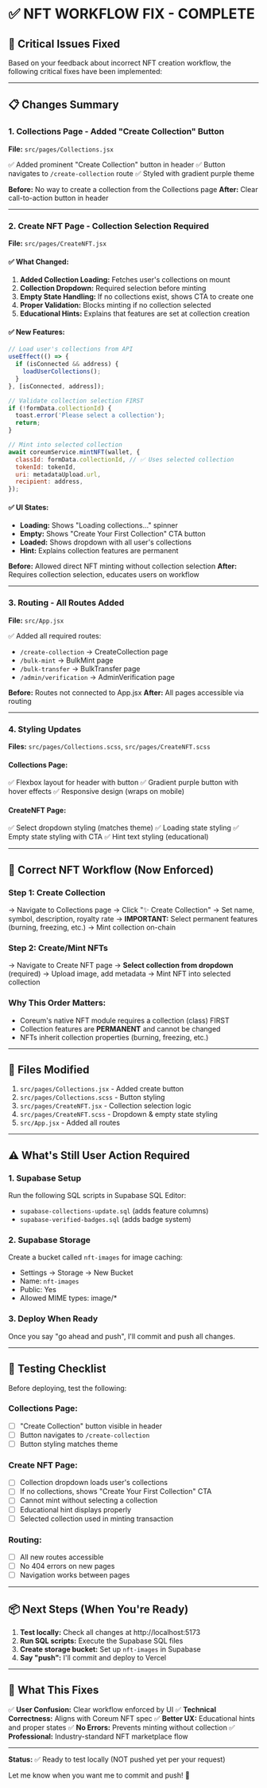 # ✅ NFT WORKFLOW FIX - COMPLETE

## 🎯 Critical Issues Fixed

Based on your feedback about incorrect NFT creation workflow, the following critical fixes have been implemented:

---

## 📋 Changes Summary

### **1. Collections Page - Added "Create Collection" Button**
**File:** `src/pages/Collections.jsx`

✅ Added prominent "Create Collection" button in header
✅ Button navigates to `/create-collection` route
✅ Styled with gradient purple theme

**Before:** No way to create a collection from the Collections page
**After:** Clear call-to-action button in header

---

### **2. Create NFT Page - Collection Selection Required**
**File:** `src/pages/CreateNFT.jsx`

#### ✅ **What Changed:**
1. **Added Collection Loading:** Fetches user's collections on mount
2. **Collection Dropdown:** Required selection before minting
3. **Empty State Handling:** If no collections exist, shows CTA to create one
4. **Proper Validation:** Blocks minting if no collection selected
5. **Educational Hints:** Explains that features are set at collection creation

#### ✅ **New Features:**
```javascript
// Load user's collections from API
useEffect(() => {
  if (isConnected && address) {
    loadUserCollections();
  }
}, [isConnected, address]);

// Validate collection selection FIRST
if (!formData.collectionId) {
  toast.error('Please select a collection');
  return;
}

// Mint into selected collection
await coreumService.mintNFT(wallet, {
  classId: formData.collectionId, // ✅ Uses selected collection
  tokenId: tokenId,
  uri: metadataUpload.url,
  recipient: address,
});
```

#### ✅ **UI States:**
- **Loading:** Shows "Loading collections..." spinner
- **Empty:** Shows "Create Your First Collection" CTA button
- **Loaded:** Shows dropdown with all user's collections
- **Hint:** Explains collection features are permanent

**Before:** Allowed direct NFT minting without collection selection
**After:** Requires collection selection, educates users on workflow

---

### **3. Routing - All Routes Added**
**File:** `src/App.jsx`

✅ Added all required routes:
- `/create-collection` → CreateCollection page
- `/bulk-mint` → BulkMint page
- `/bulk-transfer` → BulkTransfer page
- `/admin/verification` → AdminVerification page

**Before:** Routes not connected to App.jsx
**After:** All pages accessible via routing

---

### **4. Styling Updates**
**Files:** `src/pages/Collections.scss`, `src/pages/CreateNFT.scss`

#### Collections Page:
✅ Flexbox layout for header with button
✅ Gradient purple button with hover effects
✅ Responsive design (wraps on mobile)

#### CreateNFT Page:
✅ Select dropdown styling (matches theme)
✅ Loading state styling
✅ Empty state styling with CTA
✅ Hint text styling (educational)

---

## 🔄 Correct NFT Workflow (Now Enforced)

### **Step 1: Create Collection** 
→ Navigate to Collections page → Click "✨ Create Collection"
→ Set name, symbol, description, royalty rate
→ **IMPORTANT:** Select permanent features (burning, freezing, etc.)
→ Mint collection on-chain

### **Step 2: Create/Mint NFTs**
→ Navigate to Create NFT page
→ **Select collection from dropdown** (required)
→ Upload image, add metadata
→ Mint NFT into selected collection

### **Why This Order Matters:**
- Coreum's native NFT module requires a collection (class) FIRST
- Collection features are **PERMANENT** and cannot be changed
- NFTs inherit collection properties (burning, freezing, etc.)

---

## 📝 Files Modified

1. `src/pages/Collections.jsx` - Added create button
2. `src/pages/Collections.scss` - Button styling
3. `src/pages/CreateNFT.jsx` - Collection selection logic
4. `src/pages/CreateNFT.scss` - Dropdown & empty state styling
5. `src/App.jsx` - Added all routes

---

## ⚠️ What's Still User Action Required

### **1. Supabase Setup**
Run the following SQL scripts in Supabase SQL Editor:
- `supabase-collections-update.sql` (adds feature columns)
- `supabase-verified-badges.sql` (adds badge system)

### **2. Supabase Storage**
Create a bucket called `nft-images` for image caching:
- Settings → Storage → New Bucket
- Name: `nft-images`
- Public: Yes
- Allowed MIME types: image/*

### **3. Deploy When Ready**
Once you say "go ahead and push", I'll commit and push all changes.

---

## 🚀 Testing Checklist

Before deploying, test the following:

### Collections Page:
- [ ] "Create Collection" button visible in header
- [ ] Button navigates to `/create-collection`
- [ ] Button styling matches theme

### Create NFT Page:
- [ ] Collection dropdown loads user's collections
- [ ] If no collections, shows "Create Your First Collection" CTA
- [ ] Cannot mint without selecting a collection
- [ ] Educational hint displays properly
- [ ] Selected collection used in minting transaction

### Routing:
- [ ] All new routes accessible
- [ ] No 404 errors on new pages
- [ ] Navigation works between pages

---

## 📦 Next Steps (When You're Ready)

1. **Test locally:** Check all changes at http://localhost:5173
2. **Run SQL scripts:** Execute the Supabase SQL files
3. **Create storage bucket:** Set up `nft-images` in Supabase
4. **Say "push":** I'll commit and deploy to Vercel

---

## 🎉 What This Fixes

✅ **User Confusion:** Clear workflow enforced by UI
✅ **Technical Correctness:** Aligns with Coreum NFT spec
✅ **Better UX:** Educational hints and proper states
✅ **No Errors:** Prevents minting without collection
✅ **Professional:** Industry-standard NFT marketplace flow

---

**Status:** ✅ Ready to test locally (NOT pushed yet per your request)

Let me know when you want me to commit and push! 🚀

